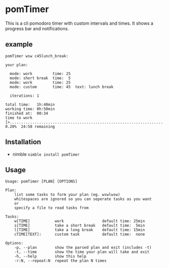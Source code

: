 # pomTimer
This is a cli pomodoro timer with custom intervals and times. It shows a progress bar and notifications.

## example
```
pomTimer wsw c45lunch_break:

your plan:

  mode: work         time: 25
  mode: short break  time:  5
  mode: work         time: 25
  mode: custom       time: 45  text: lunch break

  iterations: 1

total time:   1h:40min
working time: 0h:50min
finished at:  00:34
time to work
[>................................................................................] 0.20%  24:58 remaining
```

## Installation
- nimble `nimble install pomTimer`

## Usage
```
Usage: pomTimer [PLAN] [OPTIONS]

Plan:
    list some tasks to form your plan (eg. wswlwsw)
    whitespaces are ignored so you can seperate tasks as you want
    or
    specify a file to read tasks from
    
Tasks:
    w[TIME]           work                 default time: 25min
    s[TIME]           take a short break   default time:  5min
    l[TIME]           take a long break    default time: 15min
    cTIME[TEXT]:      custom task          default time:  none

Options:
    -p, --plan        show the parsed plan and exit (includes -t)
    -t, --time        show the time your plan will take and exit
    -h, --help        show this help
    -r:N, --repeat:N  repeat the plan N times
```
